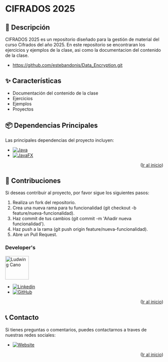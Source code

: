 <!--
PROJECT NAME
-->

# CIFRADOS 2025
<a id="readme-top"></a>

<!--
PROJECT DESCRIPTION
-->
## 📜 Descripción

CIFRADOS 2025 es un repositorio diseñado para la gestión de material del curso Cifrados del año 2025. En este repositorio se encontraran los ejercicios y ejemplos de la clase, asi como la documentacion del contenido de la clase.

* https://github.com/estebandonis/Data_Encryption.git


## ✨ Características
- Documentación del contenido de la clase
- Ejercicios
- Ejemplos
- Proyectos
<!-- 
## 🚀 Instalación y Ejecución

1. Clona este repositorio e instala las dependencias:

    ```bash
    git clone https://github.com/estebandonis/Data_Encryption.git
    cd stw-25
    ```

2. Para que los ejercicios y ejemplos funcionen correctamente, muchas veces sera necesario configurar variables de entorno en un archivo `.env`

    Crea un archivo .env en la raíz del proyecto y completa las variables de entorno necesarias.

    ```bash
    # Conexión con MongoDB
    NEXT_PUBLIC_MONGODB_URI=<URL de MongoDB>

    ```

3. Ejecuta la aplicación en modo desarrollo:

    ```bash
    npm run dev
    ```

4. Accede a la aplicación en <http://localhost:3000>.

## 📂 Estructura del Proyecto

<details>
  <summary>Descripción de Carpetas</summary>

La estructura del proyecto está organizada de la siguiente manera:

- **public/**: Archivos estáticos y recursos accesibles públicamente.
- **src/**
  - **components/**: Componentes reutilizables de la interfaz de usuario.
  - **pages/**: Rutas de la aplicación, organizadas en carpetas según su funcionalidad.
    - **api/**: Endpoints de la API.
    - **404/**: Página de error 404.
    - **home/**: Página de inicio de la aplicación.
    - **login/**: Página de inicio de sesión.
  - **services/**: Servicios auxiliares, incluyendo el manejo de correos y configuraciones.
    - **email/**: Servicios para envío de correos electrónicos.
    - **namesEnums.js, reportTypes.js, world.js**: Archivos de configuración y utilidades.
  - **styles/**: Archivos CSS para los estilos de la aplicación.
  
</details>
<p align="right">(<a href="#readme-top">Ir al inicio</a>)</p>
 -->

## 📦 Dependencias Principales

Las principales dependencias del proyecto incluyen:
* [![Java][Java]][Java-url]
* [![JavaFX][JavaFX]][JavaFX-url]
<!-- * [![Next][Next.js]][Next-url] -->
<!-- * [![React][React.js]][React-url] -->
<!-- * [![Bootstrap][Bootstrap.com]][Bootstrap-url] -->
<!-- * [![Redux][Redux]][Redux-url] -->
<!-- * [![MongoDB][MongoDB]][MongoDB-url] -->
<!-- * [![AntDesign][AntDesign]][AntDesign-url] -->
<!-- * [![Chartjs][Chartjs]][Chartjs-url] -->
<!-- - [bcryptjs](https://www.npmjs.com/package/bcryptjs): Encriptación de contraseñas. -->
<!-- - [exceljs](https://www.npmjs.com/package/exceljs)  -->
<!-- - [file-saver](https://www.npmjs.com/package/file-saver) : Exportación de datos en formato Excel. -->

<p align="right">(<a href="#readme-top">Ir al inicio</a>)</p>

<!-- ## 🛠️ API Endpoints
<details>
  <summary>Principales Endpoints</summary>
  
  La API está construida utilizando Next.js y organiza sus endpoints en función de las entidades principales del sistema.
  A continuación se presentan algunos de los endpoints más importantes:

- **api/auth/**: Manejo de autenticación y autorización de usuarios.
- **api/estadisticas/**: Endpoints para obtener estadísticas detalladas de exploradores e instituciones.
- **api/reports/**: Endpoints para generar reportes personalizados en formato Excel.

Cada endpoint está diseñado para recibir y responder con datos JSON, permitiendo la integración con los módulos del sistema.

</details>
<p align="right">(<a href="#readme-top">Ir al inicio</a>)</p> -->


## 👥 Contribuciones
Si deseas contribuir al proyecto, por favor sigue los siguientes pasos:
1. Realiza un fork del repositorio.
2.	Crea una nueva rama para tu funcionalidad (git checkout -b feature/nueva-funcionalidad).
3.	Haz commit de tus cambios (git commit -m 'Añadir nueva funcionalidad').
4.	Haz push a la rama (git push origin feature/nueva-funcionalidad).
5.	Abre un Pull Request.

### Developer's

<a href="https://github.com/locano">
  <img width='75' src="https://avatars.githubusercontent.com/u/16949087?v=4" alt="Ludwing Cano" />
</a>

* [![Linkedin][Linkedin]][Linkedin-est]
* [![GitHub][GitHub]][GitHub-est]

<p align="right">(<a href="#readme-top">Ir al inicio</a>)</p>

## 📞 Contacto
Si tienes preguntas o comentarios, puedes contactarnos a traves de nuestras redes sociales:

* [![Website][Website]][Website-url]

<p align="right">(<a href="#readme-top">Ir al inicio</a>)</p>



<!-- MARKDOWN LINKS & IMAGES -->
[Java]: https://img.shields.io/badge/Java-3776AB?style=flat&logo=java&logoColor=white
[Java-url]: https://www.java.com/
[JavaFX]: https://img.shields.io/badge/javafx-er2?style=flat&logo=javafx&color=orange
[JavaFX-url]: https://openjfx.io/
[Website]: https://img.shields.io/website?url=https://lc2tech.com/
[Website-url]: https://estebandonis.netlify.app/
[Linkedin-est]: https://www.linkedin.com/in/esteban-donis-384819204/
[Linkedin]: https://img.shields.io/badge/-LinkedIn-black.svg?style=for-the-badge&logo=linkedin&colorB=555
[Github-est]: https://github.com/estebandonis
[GitHub]: https://img.shields.io/badge/github-%23121011.svg?style=for-the-badge&logo=github&logoColor=white